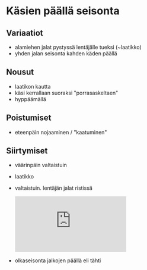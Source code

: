 # Käsien päällä seisonta

## Variaatiot

- alamiehen jalat pystyssä lentäjälle tueksi (~laatikko)
- yhden jalan seisonta kahden käden päällä

## Nousut

- laatikon kautta
- käsi kerrallaan suoraksi "porrasaskeltaen"
- hyppäämällä

## Poistumiset

- eteenpäin nojaaminen / "kaatuminen"

## Siirtymiset

- väärinpäin valtaistuin
- laatikko
- valtaistuin. lentäjän jalat ristissä

  <iframe src="https://www.youtube.com/embed/xXOvxRUId4Y?start=9&end=14" frameborder="0" allowfullscreen></iframe>

- olkaseisonta jalkojen päällä eli tähti
